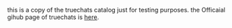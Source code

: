 this is a copy of the truechats catalog just for testing purposes. the Officaial gihub page of truechats is [here]([url](https://github.com/truecharts/charts)https://github.com/truecharts/charts).
